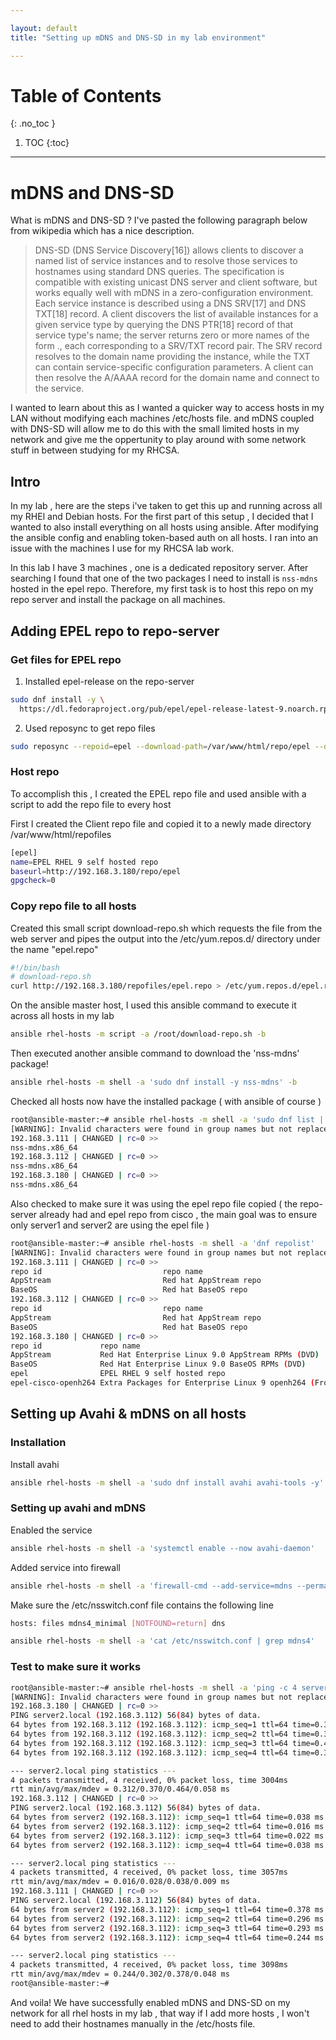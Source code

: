 ```yaml
---

layout: default
title: "Setting up mDNS and DNS-SD in my lab environment"

---
```


# Table of Contents 

{: .no_toc }

1. TOC 
{:toc}

---

# mDNS and DNS-SD 

What is mDNS and DNS-SD ? I've pasted the following paragraph below from wikipedia which has a nice description.

> DNS-SD (DNS Service Discovery[16]) allows clients to discover a named list of service instances and 
> to resolve those services to hostnames using standard DNS queries. The specification is compatible with 
> existing unicast DNS server and client software, 
> but works equally well with mDNS in a zero-configuration environment. 
> Each service instance is described using a DNS SRV[17] and DNS TXT[18] record. 
> A client discovers the list of available instances for a given service type by querying the DNS PTR[18] 
> record of that service type's name; the server returns zero or more names of the form <Service>.<Domain>, 
> each corresponding to a SRV/TXT record pair. The SRV record resolves to the domain name providing the 
> instance, while the TXT can contain service-specific configuration parameters. A client can then resolve the
> A/AAAA record for the domain name and connect to the service.


I wanted to learn about this as I wanted a quicker way to access hosts in my LAN without modifying each machines /etc/hosts file. and mDNS coupled with DNS-SD will allow me to do this with the small limited hosts in my network and give me the oppertunity to play around with some network stuff in between studying for my RHCSA. 


## Intro 

In my lab , here are the steps i've taken to get this up and running across all my RHEl and Debian hosts. For the first part of this setup , I decided that I wanted to also install everything on all hosts using ansible. After modifying the ansible config and enabling token-based auth on all hosts. I ran into an issue with the machines I use for my RHCSA lab work. 

In this lab I have 3 machines , one is a dedicated repository server. After searching I found that one of the two packages I need to install is `nss-mdns` hosted in the epel repo. Therefore, my first task is to host this repo on my repo server and install the package on all machines.

## Adding EPEL repo to repo-server

### Get files for EPEL repo

1. Installed epel-release on the repo-server
```bash
sudo dnf install -y \
  https://dl.fedoraproject.org/pub/epel/epel-release-latest-9.noarch.rpm
```

2. Used reposync to get repo files 
```bash
sudo reposync --repoid=epel --download-path=/var/www/html/repo/epel --download-metadata
```


### Host repo 

To accomplish this , I created the EPEL repo file and used ansible with a script to add the repo file to every host 

First I created the Client repo file and copied it to a newly made directory /var/www/html/repofiles
```bash
[epel]
name=EPEL RHEL 9 self hosted repo
baseurl=http://192.168.3.180/repo/epel
gpgcheck=0
```


### Copy repo file to all hosts 

Created this small script download-repo.sh which requests the file from the web server and pipes the output into the /etc/yum.repos.d/ directory under the name "epel.repo" 
```bash
#!/bin/bash
# download-repo.sh
curl http://192.168.3.180/repofiles/epel.repo > /etc/yum.repos.d/epel.repo
```

On the ansible master host, I used this ansible command to execute it across all hosts in my lab 
```bash
ansible rhel-hosts -m script -a /root/download-repo.sh -b
```

Then executed another ansible command to download the 'nss-mdns' package! 
```bash
ansible rhel-hosts -m shell -a 'sudo dnf install -y nss-mdns' -b 
```

Checked all hosts now have the installed package ( with ansible of course )
```bash
root@ansible-master:~# ansible rhel-hosts -m shell -a 'sudo dnf list | grep nss-mdns' -b
[WARNING]: Invalid characters were found in group names but not replaced, use -vvvv to see details
192.168.3.111 | CHANGED | rc=0 >>
nss-mdns.x86_64                                                                          0.15.1-3.1.el9                       @epel
192.168.3.112 | CHANGED | rc=0 >>
nss-mdns.x86_64                                                                          0.15.1-3.1.el9                       @epel
192.168.3.180 | CHANGED | rc=0 >>
nss-mdns.x86_64                                                                          0.15.1-3.1.el9                       @epel
```

Also checked to make sure it was using the epel repo file copied ( the repo-server already had and epel repo from cisco , the main goal was to ensure only server1 and server2 are using the epel file )
```bash
root@ansible-master:~# ansible rhel-hosts -m shell -a 'dnf repolist'
[WARNING]: Invalid characters were found in group names but not replaced, use -vvvv to see details
192.168.3.111 | CHANGED | rc=0 >>
repo id                           repo name
AppStream                         Red hat AppStream repo
BaseOS                            Red hat BaseOS repo
192.168.3.112 | CHANGED | rc=0 >>
repo id                           repo name
AppStream                         Red hat AppStream repo
BaseOS                            Red hat BaseOS repo
192.168.3.180 | CHANGED | rc=0 >>
repo id             repo name
AppStream           Red Hat Enterprise Linux 9.0 AppStream RPMs (DVD)
BaseOS              Red Hat Enterprise Linux 9.0 BaseOS RPMs (DVD)
epel                EPEL RHEL 9 self hosted repo
epel-cisco-openh264 Extra Packages for Enterprise Linux 9 openh264 (From Cisco) - x86_64
```

## Setting up Avahi & mDNS on all hosts 

### Installation 

Install avahi
```bash
ansible rhel-hosts -m shell -a 'sudo dnf install avahi avahi-tools -y' -b
```


### Setting up avahi and mDNS 


Enabled the service 
```bash
ansible rhel-hosts -m shell -a 'systemctl enable --now avahi-daemon'
```

Added service into firewall 
```bash
ansible rhel-hosts -m shell -a 'firewall-cmd --add-service=mdns --permanent && firewall-cmd --reload' -b
```

Make sure the /etc/nsswitch.conf file contains the following line 
```bash
hosts: files mdns4_minimal [NOTFOUND=return] dns
```

```bash
ansible rhel-hosts -m shell -a 'cat /etc/nsswitch.conf | grep mdns4' 
```

### Test to make sure it works 


```bash
root@ansible-master:~# ansible rhel-hosts -m shell -a 'ping -c 4 server2.local'
[WARNING]: Invalid characters were found in group names but not replaced, use -vvvv to see details
192.168.3.180 | CHANGED | rc=0 >>
PING server2.local (192.168.3.112) 56(84) bytes of data.
64 bytes from 192.168.3.112 (192.168.3.112): icmp_seq=1 ttl=64 time=0.312 ms
64 bytes from 192.168.3.112 (192.168.3.112): icmp_seq=2 ttl=64 time=0.331 ms
64 bytes from 192.168.3.112 (192.168.3.112): icmp_seq=3 ttl=64 time=0.464 ms
64 bytes from 192.168.3.112 (192.168.3.112): icmp_seq=4 ttl=64 time=0.375 ms

--- server2.local ping statistics ---
4 packets transmitted, 4 received, 0% packet loss, time 3004ms
rtt min/avg/max/mdev = 0.312/0.370/0.464/0.058 ms
192.168.3.112 | CHANGED | rc=0 >>
PING server2.local (192.168.3.112) 56(84) bytes of data.
64 bytes from server2 (192.168.3.112): icmp_seq=1 ttl=64 time=0.038 ms
64 bytes from server2 (192.168.3.112): icmp_seq=2 ttl=64 time=0.016 ms
64 bytes from server2 (192.168.3.112): icmp_seq=3 ttl=64 time=0.022 ms
64 bytes from server2 (192.168.3.112): icmp_seq=4 ttl=64 time=0.038 ms

--- server2.local ping statistics ---
4 packets transmitted, 4 received, 0% packet loss, time 3057ms
rtt min/avg/max/mdev = 0.016/0.028/0.038/0.009 ms
192.168.3.111 | CHANGED | rc=0 >>
PING server2.local (192.168.3.112) 56(84) bytes of data.
64 bytes from server2 (192.168.3.112): icmp_seq=1 ttl=64 time=0.378 ms
64 bytes from server2 (192.168.3.112): icmp_seq=2 ttl=64 time=0.296 ms
64 bytes from server2 (192.168.3.112): icmp_seq=3 ttl=64 time=0.293 ms
64 bytes from server2 (192.168.3.112): icmp_seq=4 ttl=64 time=0.244 ms

--- server2.local ping statistics ---
4 packets transmitted, 4 received, 0% packet loss, time 3098ms
rtt min/avg/max/mdev = 0.244/0.302/0.378/0.048 ms
root@ansible-master:~#
```

And voila! We have successfully enabled mDNS and DNS-SD on my network for all rhel hosts in my lab , that way if I add more hosts , I won't need to add their hostnames manually in the /etc/hosts file. 



